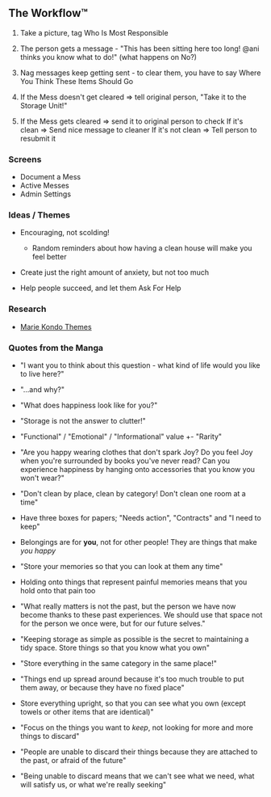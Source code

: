 ## The Workflow™

1. Take a picture, tag Who Is Most Responsible

2. The person gets a message - "This has been sitting here too long! @ani thinks you know what to do!" <Yes> <No> (what happens on No?)

3. Nag messages keep getting sent - to clear them, you have to say Where You Think These Items Should Go

4. If the Mess doesn't get cleared => tell original person, "Take it to the Storage Unit!"

5. If the Mess gets cleared => send it to original person to check
   If it's clean => Send nice message to cleaner
   If it's not clean => Tell person to resubmit it

### Screens

- Document a Mess
- Active Messes
- Admin Settings

### Ideas / Themes

- Encouraging, not scolding!

  - Random reminders about how having a clean house will make you feel better

- Create just the right amount of anxiety, but not too much

- Help people succeed, and let them Ask For Help

### Research

- [Marie Kondo Themes](https://www.sloww.co/marie-kondo-magic-tidying-book-summary/)

### Quotes from the Manga

- "I want you to think about this question - what kind of life would you like to live here?"

- "...and why?"

- "What does happiness look like for you?"

- "Storage is not the answer to clutter!"

- "Functional" / "Emotional" / "Informational" value +- "Rarity"

- "Are you happy wearing clothes that don't spark Joy? Do you feel Joy when you're surrounded by books you've never read? Can you experience happiness by hanging onto accessories that you know you won't wear?"

- "Don't clean by place, clean by category! Don't clean one room at a time"

- Have three boxes for papers; "Needs action", "Contracts" and "I need to keep"

- Belongings are for **you**, not for other people! They are things that make _you happy_

- "Store your memories so that you can look at them any time"

- Holding onto things that represent painful memories means that you hold onto that pain too

- "What really matters is not the past, but the person we have now become thanks to these past experiences. We should use that space not for the person we once were, but for our future selves."

- "Keeping storage as simple as possible is the secret to maintaining a tidy space. Store things so that you know what you own"

- "Store everything in the same category in the same place!"

- "Things end up spread around because it's too much trouble to put them away, or because they have no fixed place"

- Store everything upright, so that you can see what you own (except towels or other items that are identical)"

- "Focus on the things you want to _keep_, not looking for more and more things to discard"

- "People are unable to discard their things because they are attached to the past, or afraid of the future"

- "Being unable to discard means that we can't see what we need, what will satisfy us, or what we're really seeking"

